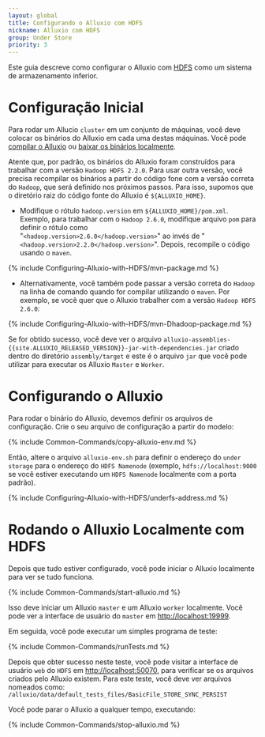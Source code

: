 ```yaml
---
layout: global
title: Configurando o Alluxio com HDFS
nickname: Alluxio com HDFS
group: Under Store
priority: 3
---
```


Este guia descreve como configurar o Alluxio com 
[HDFS](https://hadoop.apache.org/docs/stable/hadoop-project-dist/hadoop-hdfs/HdfsUserGuide.html)
como um sistema de armazenamento inferior.

# Configuração Inicial

Para rodar um Allucio `cluster` em um conjunto de máquinas, você deve colocar os binários do 
Alluxio em cada uma destas máquinas. Você pode 
[compilar o Alluxio](Building-Alluxio-Master-Branch.html) ou
[baixar os binários localmente](Running-Alluxio-Locally.html).

Atente que, por padrão, os binários do Alluxio foram construídos para trabalhar com a versão 
`Hadoop HDFS 2.2.0`. Para usar outra versão, você precisa recompilar os binários a partir do 
código fone com a versão correta do `Hadoop`, que será definido nos próximos passos. Para isso, 
supomos que o diretório raiz do código fonte do Alluxio é `${ALLUXIO_HOME}`.

* Modifique o rótulo `hadoop.version` em `${ALLUXIO_HOME}/pom.xml`. Exemplo, para trabalhar com 
o `Hadoop 2.6.0`, modifique arquivo `pom` para definir o rótulo como  
"`<hadoop.version>2.6.0</hadoop.version>`" ao invés de 
"`<hadoop.version>2.2.0</hadoop.version>`". Depois, recompile o código usando o `maven`.

{% include Configuring-Alluxio-with-HDFS/mvn-package.md %}

* Alternativamente, você também pode passar a versão correta do `Hadoop` na linha de comando quando 
for compilar utilizando o `maven`. Por exemplo, se você quer que o Alluxio trabalher com a versão 
`Hadoop HDFS 2.6.0`:

{% include Configuring-Alluxio-with-HDFS/mvn-Dhadoop-package.md %}

Se for obtido sucesso, você deve ver o arquivo 
`alluxio-assemblies-{{site.ALLUXIO_RELEASED_VERSION}}-jar-with-dependencies.jar` criado dentro do 
diretório `assembly/target` e este é o arquivo `jar` que você pode utilizar para executar os 
Alluxio `Master` e `Worker`.

# Configurando o Alluxio

Para rodar o binário do Alluxio, devemos definir os arquivos de configuração. Crie o seu arquivo 
de configuração a partir do modelo:

{% include Common-Commands/copy-alluxio-env.md %}

Então, altere o arquivo `alluxio-env.sh` para definir o endereço do `under storage` para o 
endereço do `HDFS Namenode` (exemplo, `hdfs://localhost:9000` se você estiver executando um 
`HDFS Namenode` localmente com a porta padrão).

{% include Configuring-Alluxio-with-HDFS/underfs-address.md %}

# Rodando o Alluxio Localmente com HDFS

Depois que tudo estiver configurado, você pode iniciar o Alluxio localmente para ver se tudo
funciona.

{% include Common-Commands/start-alluxio.md %}

Isso deve iniciar um Alluxio `master` e um Alluxio `worker` localmente. Você pode ver a 
interface de usuário do `master` em [http://localhost:19999](http://localhost:19999).

Em seguida, você pode executar um simples programa de teste:

{% include Common-Commands/runTests.md %}

Depois que obter sucesso neste teste, você pode visitar a interface de usuário `web` do 
`HDFS` em [http://localhost:50070](http://localhost:50070), para verificar se os arquivos 
criados pelo Alluxio existem. Para este teste, você deve ver arquivos nomeados como: 
`/alluxio/data/default_tests_files/BasicFile_STORE_SYNC_PERSIST`

Você pode parar o Alluxio a qualquer tempo, executando:

{% include Common-Commands/stop-alluxio.md %}
